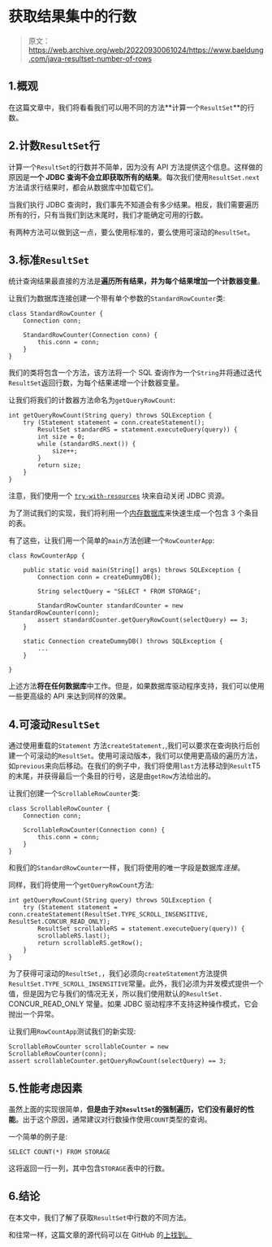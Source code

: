 # 获取结果集中的行数

> 原文：<https://web.archive.org/web/20220930061024/https://www.baeldung.com/java-resultset-number-of-rows>

## 1.概观

在这篇文章中，我们将看看我们可以用不同的方法**计算一个`ResultSet`**的行数。

## 2.计数`ResultSet`行

计算一个`ResultSet`的行数并不简单，因为没有 API 方法提供这个信息。这样做的原因是**一个 JDBC 查询不会立即获取所有的结果**。每次我们使用`ResultSet.next`方法请求行结果时，都会从数据库中加载它们。

当我们执行 JDBC 查询时，我们事先不知道会有多少结果。相反，我们需要遍历所有的行，只有当我们到达末尾时，我们才能确定可用的行数。

有两种方法可以做到这一点，要么使用标准的，要么使用可滚动的`ResultSet`。

## 3.标准`ResultSet`

统计查询结果最直接的方法是**遍历所有结果，并为每个结果增加一个计数器变量**。

让我们为数据库连接创建一个带有单个参数的`StandardRowCounter`类:

```
class StandardRowCounter {
    Connection conn;

    StandardRowCounter(Connection conn) {
        this.conn = conn;
    }
}
```

我们的类将包含一个方法，该方法将一个 SQL 查询作为一个`String`并将通过迭代`ResultSet`返回行数，为每个结果递增一个计数器变量。

让我们将我们的计数器方法命名为`getQueryRowCount`:

```
int getQueryRowCount(String query) throws SQLException {
    try (Statement statement = conn.createStatement();
        ResultSet standardRS = statement.executeQuery(query)) {
        int size = 0;
        while (standardRS.next()) {
            size++;
        }
        return size;
    }
}
```

注意，我们使用一个 [`try-with-resources`](/web/20220524064309/https://www.baeldung.com/java-try-with-resources) 块来自动关闭 JDBC 资源。

为了测试我们的实现，我们将利用一个[内存数据库](/web/20220524064309/https://www.baeldung.com/java-in-memory-databases)来快速生成一个包含 3 个条目的表。

有了这些，让我们用一个简单的`main`方法创建一个`RowCounterApp`:

```
class RowCounterApp {

    public static void main(String[] args) throws SQLException {
        Connection conn = createDummyDB();

        String selectQuery = "SELECT * FROM STORAGE";

        StandardRowCounter standardCounter = new StandardRowCounter(conn);
        assert standardCounter.getQueryRowCount(selectQuery) == 3;
    }

    static Connection createDummyDB() throws SQLException {
        ...
    }

}
```

上述方法**将在任何数据库**中工作。但是，如果数据库驱动程序支持，我们可以使用一些更高级的 API 来达到同样的效果。

## 4.可滚动`ResultSet`

通过使用重载的`Statement` 方法`createStatement,`,我们可以要求在查询执行后创建一个可滚动的`ResultSet`。使用可滚动版本，我们可以使用更高级的遍历方法，如`previous`来向后移动。在我们的例子中，我们将使用`last`方法移动到`Result`T5 的末尾，并获得最后一个条目的行号，这是由`getRow`方法给出的。

让我们创建一个`ScrollableRowCounter`类:

```
class ScrollableRowCounter {
    Connection conn;

    ScrollableRowCounter(Connection conn) {
        this.conn = conn;
    }
}
```

和我们的`StandardRowCounter`一样，我们将使用的唯一字段是数据库*连接*。

同样，我们将使用一个`getQueryRowCount`方法:

```
int getQueryRowCount(String query) throws SQLException {
    try (Statement statement = conn.createStatement(ResultSet.TYPE_SCROLL_INSENSITIVE, ResultSet.CONCUR_READ_ONLY);
        ResultSet scrollableRS = statement.executeQuery(query)) {
        scrollableRS.last();
        return scrollableRS.getRow();
    }
}
```

为了获得可滚动的`ResultSet,`，我们必须向`createStatement`方法提供`ResultSet.TYPE_SCROLL_INSENSITIVE`常量。此外，我们必须为并发模式提供一个值，但是因为它与我们的情况无关，所以我们使用默认的`ResultSet.` CONCUR_READ_ONLY 常量。如果 JDBC 驱动程序不支持这种操作模式，它会抛出一个异常。

让我们用`RowCountApp`测试我们的新实现:

```
ScrollableRowCounter scrollableCounter = new ScrollableRowCounter(conn);
assert scrollableCounter.getQueryRowCount(selectQuery) == 3;
```

## 5.性能考虑因素

虽然上面的实现很简单，**但是由于对`ResultSet`的强制遍历，它们没有最好的性能**。出于这个原因，通常建议对行数操作使用`COUNT`类型的查询。

一个简单的例子是:

`SELECT COUNT(*) FROM STORAGE`

这将返回一行一列，其中包含`STORAGE`表中的行数。

## 6.结论

在本文中，我们了解了获取`ResultSet`中行数的不同方法。

和往常一样，这篇文章的源代码可以在 GitHub 的[上找到。](https://web.archive.org/web/20220524064309/https://github.com/eugenp/tutorials/tree/master/persistence-modules/core-java-persistence-2)